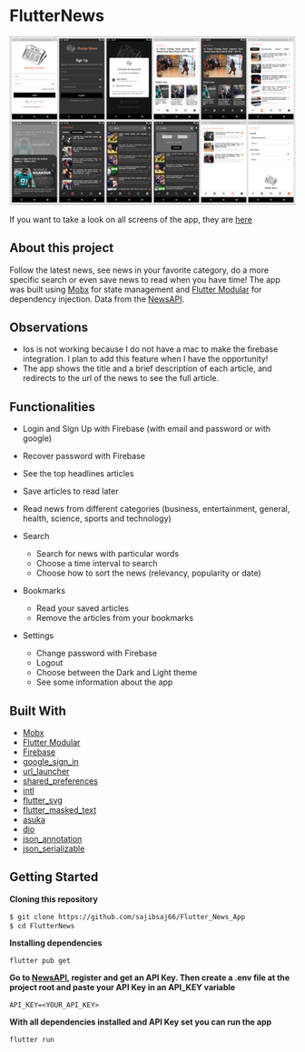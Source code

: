 # FlutterNews

![Preview-Screens](https://github.com/FabioXimenes/FlutterNews/blob/master/screenshots.png)

If you want to take a look on all screens of the app, they are [here](https://drive.google.com/drive/folders/1UCxfFbTSY_T_mFE2g1D9iFBh7_jmZrDu?usp=sharing)

## About this project

Follow the latest news, see news in your favorite category, do a more specific search or even save news to read when you have time! The app was built using [Mobx](https://github.com/mobxjs/mobx.dart) for state management and [Flutter Modular](https://github.com/Flutterando/modular) for dependency injection. Data from the [NewsAPI](https://newsapi.org/).

## Observations

- Ios is not working because I do not have a mac to make the firebase integration. I plan to add this feature when I have the opportunity!
- The app shows the title and a brief description of each article, and redirects to the url of the news to see the full article.

## Functionalities

- Login and Sign Up with Firebase (with email and password or with google)

- Recover password with Firebase

- See the top headlines articles

- Save articles to read later

- Read news from different categories (business, entertainment, general, health, science, sports and technology)

- Search
  - Search for news with particular words
  - Choose a time interval to search
  - Choose how to sort the news (relevancy, popularity or date)

- Bookmarks
  - Read your saved articles
  - Remove the articles from your bookmarks

- Settings
  - Change password with Firebase
  - Logout
  - Choose between the Dark and Light theme
  - See some information about the app 

## Built With

- [Mobx](https://pub.dev/packages/flutter_mobx)
- [Flutter Modular](https://pub.dev/packages/flutter_modular)
- [Firebase](https://firebase.google.com/?hl=pt-br)
- [google_sign_in](https://pub.dev/packages/google_sign_in)
- [url_launcher](https://pub.dev/packages/url_launcher)
- [shared_preferences](https://pub.dev/packages/shared_preferences)
- [intl](https://pub.dev/packages/intl)
- [flutter_svg](https://pub.dev/packages/flutter_svg)
- [flutter_masked_text](https://pub.dev/packages/flutter_masked_text)
- [asuka](https://pub.dev/packages/asuka)
- [dio](https://pub.dev/packages/dio)
- [json_annotation](https://pub.dev/packages/json_annotation)
- [json_serializable](https://pub.dev/packages/json_serializable)


## Getting Started

**Cloning this repository**
```
$ git clone https://github.com/sajibsaj66/Flutter_News_App
$ cd FlutterNews
```
**Installing dependencies**
```
flutter pub get
```

**Go to [NewsAPI](https://newsapi.org/register), register and get an API Key. Then create a .env file at the project root and paste your API Key in an API_KEY variable**
```
API_KEY=<YOUR_API_KEY>
```

**With all dependencies installed and API Key set you can run the app**
```
flutter run
```
